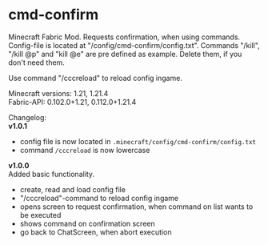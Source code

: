 # cmd-confirm
Minecraft Fabric Mod. Requests confirmation, when using commands.  
Config-file is located at "/config/cmd-confirm/config.txt". Commands "/kill", "/kill @p" and "kill @e" are pre defined as example. Delete them, if you don't need them.  

Use command "/cccreload" to reload config ingame.
  
Minecraft versions: 1.21, 1.21.4  
Fabric-API: 0.102.0+1.21, 0.112.0+1.21.4  
  
Changelog:  
**v1.0.1** 
- config file is now located in `.minecraft/config/cmd-confirm/config.txt`  
- command `/cccreload` is now lowercase  
  
**v1.0.0**  
Added basic functionality.
- create, read and load config file
- "/cccreload"-command to reload config ingame
- opens screen to request confirmation, when command on list wants to be executed
- shows command on confirmation screen
- go back to ChatScreen, when abort execution
